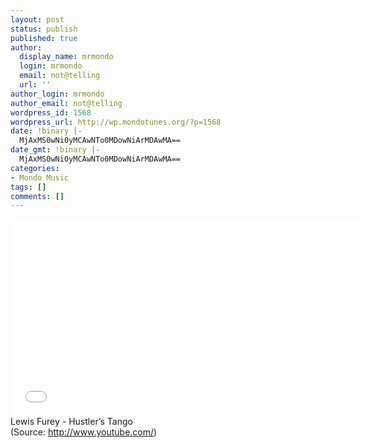 ```yaml
---
layout: post
status: publish
published: true
author:
  display_name: mrmondo
  login: mrmondo
  email: not@telling
  url: ''
author_login: mrmondo
author_email: not@telling
wordpress_id: 1568
wordpress_url: http://wp.mondotunes.org/?p=1568
date: !binary |-
  MjAxMS0wNi0yMCAwNTo0MDowNiArMDAwMA==
date_gmt: !binary |-
  MjAxMS0wNi0yMCAwNTo0MDowNiArMDAwMA==
categories:
- Mondo Music
tags: []
comments: []
---
```

<iframe width="560" height="315" src="//www.youtube.com/embed/4vGlFRQoCCA" frameborder="0"> </iframe>
Lewis Furey - Hustler&#8217;s Tango
<div class="attribution">(<span>Source:</span> <a href="http://www.youtube.com/">http://www.youtube.com/</a>)</div>
